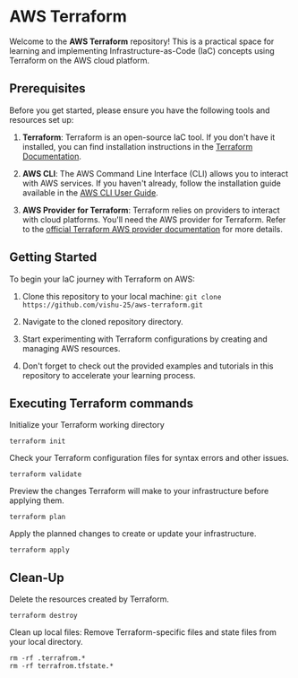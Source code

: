 # AWS Terraform

Welcome to the **AWS Terraform** repository! This is a practical space for learning and implementing Infrastructure-as-Code (IaC) concepts using Terraform on the AWS cloud platform.

## Prerequisites

Before you get started, please ensure you have the following tools and resources set up:

1. **Terraform**: Terraform is an open-source IaC tool. If you don't have it installed, you can find installation instructions in the [Terraform Documentation](https://learn.hashicorp.com/tutorials/terraform/install-cli).

2. **AWS CLI**: The AWS Command Line Interface (CLI) allows you to interact with AWS services. If you haven't already, follow the installation guide available in the [AWS CLI User Guide](https://docs.aws.amazon.com/cli/latest/userguide/cli-configure-files.html).

3. **AWS Provider for Terraform**: Terraform relies on providers to interact with cloud platforms. You'll need the AWS provider for Terraform. Refer to the [official Terraform AWS provider documentation](https://registry.terraform.io/providers/hashicorp/aws/latest/docs) for more details.

## Getting Started

To begin your IaC journey with Terraform on AWS:

1. Clone this repository to your local machine:
     `git clone https://github.com/vishu-25/aws-terraform.git`

2. Navigate to the cloned repository directory.

3. Start experimenting with Terraform configurations by creating and managing AWS resources.

4. Don't forget to check out the provided examples and tutorials in this repository to accelerate your learning process.

## Executing Terraform commands
Initialize your Terraform working directory
```
terraform init
```

Check your Terraform configuration files for syntax errors and other issues.
```
terraform validate
```
Preview the changes Terraform will make to your infrastructure before applying them.
```
terraform plan
```
Apply the planned changes to create or update your infrastructure.
```
terraform apply
```

## Clean-Up 

Delete the resources created by Terraform.
```
terraform destroy
```

Clean up local files: Remove Terraform-specific files and state files from your local directory.
```
rm -rf .terrafrom.*
rm -rf terrafrom.tfstate.*
```